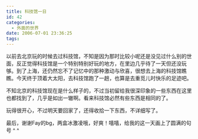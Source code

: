 ```yaml
---
title: 科技馆一日
id: 42
categories:
  - 外面的世界
date: 2006-07-01 23:36:25
tags:
---
```




 以前去北京玩的时候去过科技馆，不知是因为那时比较小呢还是没见过什么别的世面，反正觉得科技馆是一个特别特别好玩的地方，在里边几乎待了一天但还没玩够。到了上海，还仍然忘不了记忆中的那种激动与欣喜，很想去上海的科技馆瞧瞧。今天终于顶着大太阳，去科技馆跑了一趟，也算是去重觅儿时快乐的足迹吧。

 不知北京的科技馆现在是什么样子的，不过当初留给我很深印象的一些东西在这里也都找到了，几乎是如出一辙啊。看来科技馆必然有些东西是相同的了。

 玩得很开心，不过明天要回家了，还得收拾一下东西，不详细写了。


 最后，谢谢Fay的bg，两盒冰激凌哦，好爽！嘻嘻，给我的这一天画上了圆满的句号 ^ ^
